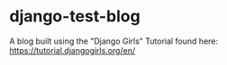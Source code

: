 # django-test-blog
A blog built using the "Django Girls" Tutorial found here: https://tutorial.djangogirls.org/en/
